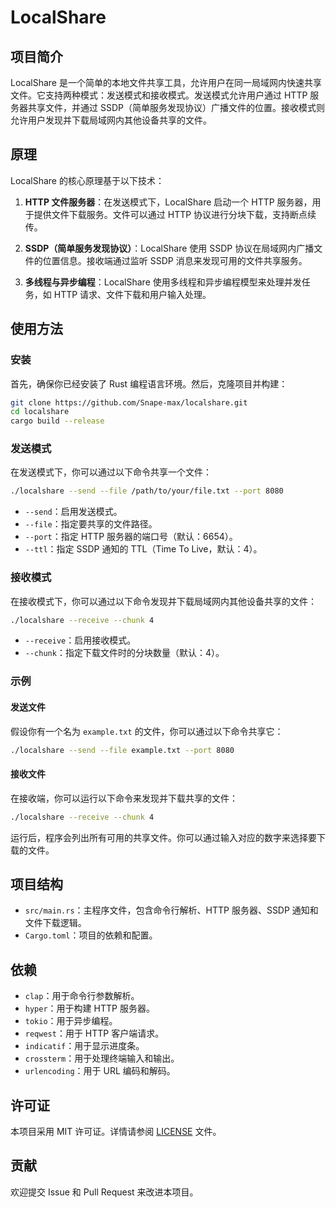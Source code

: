 # LocalShare

## 项目简介

LocalShare 是一个简单的本地文件共享工具，允许用户在同一局域网内快速共享文件。它支持两种模式：发送模式和接收模式。发送模式允许用户通过 HTTP 服务器共享文件，并通过 SSDP（简单服务发现协议）广播文件的位置。接收模式则允许用户发现并下载局域网内其他设备共享的文件。

## 原理

LocalShare 的核心原理基于以下技术：

1. **HTTP 文件服务器**：在发送模式下，LocalShare 启动一个 HTTP 服务器，用于提供文件下载服务。文件可以通过 HTTP 协议进行分块下载，支持断点续传。

2. **SSDP（简单服务发现协议）**：LocalShare 使用 SSDP 协议在局域网内广播文件的位置信息。接收端通过监听 SSDP 消息来发现可用的文件共享服务。

3. **多线程与异步编程**：LocalShare 使用多线程和异步编程模型来处理并发任务，如 HTTP 请求、文件下载和用户输入处理。

## 使用方法

### 安装

首先，确保你已经安装了 Rust 编程语言环境。然后，克隆项目并构建：

```bash
git clone https://github.com/Snape-max/localshare.git
cd localshare
cargo build --release
```

### 发送模式

在发送模式下，你可以通过以下命令共享一个文件：

```bash
./localshare --send --file /path/to/your/file.txt --port 8080
```

- `--send`：启用发送模式。
- `--file`：指定要共享的文件路径。
- `--port`：指定 HTTP 服务器的端口号（默认：6654）。
- `--ttl`：指定 SSDP 通知的 TTL（Time To Live，默认：4）。

### 接收模式

在接收模式下，你可以通过以下命令发现并下载局域网内其他设备共享的文件：

```bash
./localshare --receive --chunk 4
```

- `--receive`：启用接收模式。
- `--chunk`：指定下载文件时的分块数量（默认：4）。

### 示例

#### 发送文件

假设你有一个名为 `example.txt` 的文件，你可以通过以下命令共享它：

```bash
./localshare --send --file example.txt --port 8080
```

#### 接收文件

在接收端，你可以运行以下命令来发现并下载共享的文件：

```bash
./localshare --receive --chunk 4
```

运行后，程序会列出所有可用的共享文件。你可以通过输入对应的数字来选择要下载的文件。

## 项目结构

- `src/main.rs`：主程序文件，包含命令行解析、HTTP 服务器、SSDP 通知和文件下载逻辑。
- `Cargo.toml`：项目的依赖和配置。

## 依赖

- `clap`：用于命令行参数解析。
- `hyper`：用于构建 HTTP 服务器。
- `tokio`：用于异步编程。
- `reqwest`：用于 HTTP 客户端请求。
- `indicatif`：用于显示进度条。
- `crossterm`：用于处理终端输入和输出。
- `urlencoding`：用于 URL 编码和解码。

## 许可证

本项目采用 MIT 许可证。详情请参阅 [LICENSE](LICENSE) 文件。

## 贡献

欢迎提交 Issue 和 Pull Request 来改进本项目。

